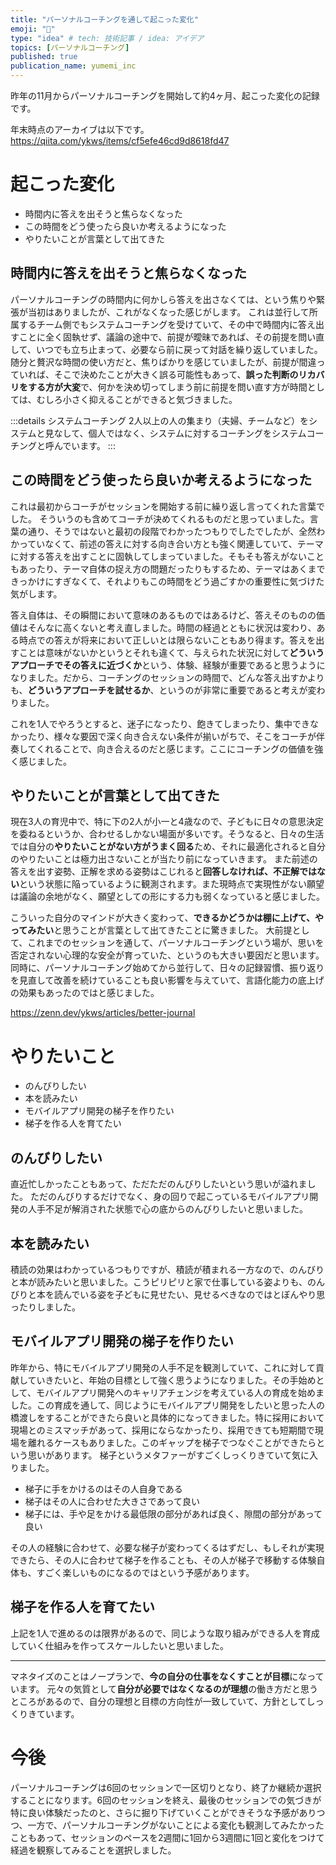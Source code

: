 ```yaml
---
title: "パーソナルコーチングを通して起こった変化"
emoji: "🌱"
type: "idea" # tech: 技術記事 / idea: アイデア
topics: [パーソナルコーチング]
published: true
publication_name: yumemi_inc
---
```


昨年の11月からパーソナルコーチングを開始して約4ヶ月、起こった変化の記録です。

年末時点のアーカイブは以下です。
https://qiita.com/ykws/items/cf5efe46cd9d8618fd47

# 起こった変化

- 時間内に答えを出そうと焦らなくなった
- この時間をどう使ったら良いか考えるようになった
- やりたいことが言葉として出てきた

## 時間内に答えを出そうと焦らなくなった

パーソナルコーチングの時間内に何かしら答えを出さなくては、という焦りや緊張が当初はありましたが、これがなくなった感じがします。
これは並行して所属するチーム側でもシステムコーチングを受けていて、その中で時間内に答え出すことに全く固執せず、議論の途中で、前提が曖昧であれば、その前提を問い直して、いつでも立ち止まって、必要なら前に戻って対話を繰り返していました。随分と贅沢な時間の使い方だと、焦りばかりを感じていましたが、前提が間違っていれば、そこで決めたことが大きく誤る可能性もあって、**誤った判断のリカバリをする方が大変**で、何かを決め切ってしまう前に前提を問い直す方が時間としては、むしろ小さく抑えることができると気づきました。

:::details システムコーチング
2人以上の人の集まり（夫婦、チームなど）をシステムと見なして、個人ではなく、システムに対するコーチングをシステムコーチングと呼んでいます。
:::

## この時間をどう使ったら良いか考えるようになった

これは最初からコーチがセッションを開始する前に繰り返し言ってくれた言葉でした。
そういうのも含めてコーチが決めてくれるものだと思っていました。言葉の通り、そうではないと最初の段階でわかったつもりでしたでしたが、全然わかっていなくて、前述の答えに対する向き合い方とも強く関連していて、テーマに対する答えを出すことに固執してしまっていました。そもそも答えがないこともあったり、テーマ自体の捉え方の問題だったりもするため、テーマはあくまできっかけにすぎなくて、それよりもこの時間をどう過ごすかの重要性に気づけた気がします。

答え自体は、その瞬間において意味のあるものではあるけど、答えそのものの価値はそんなに高くないと考え直しました。時間の経過とともに状況は変わり、ある時点での答えが将来において正しいとは限らないこともあり得ます。答えを出すことは意味がないかというとそれも違くて、与えられた状況に対して**どういうアプローチでその答えに近づくか**という、体験、経験が重要であると思うようになりました。だから、コーチングのセッションの時間で、どんな答え出すかよりも、**どういうアプローチを試せるか**、というのが非常に重要であると考えが変わりました。

これを1人でやろうとすると、迷子になったり、飽きてしまったり、集中できなかったり、様々な要因で深く向き合えない条件が揃いがちで、そこをコーチが伴奏してくれることで、向き合えるのだと感じます。ここにコーチングの価値を強く感じました。

## やりたいことが言葉として出てきた

現在3人の育児中で、特に下の2人が小一と4歳なので、子どもに日々の意思決定を委ねるというか、合わせるしかない場面が多いです。そうなると、日々の生活では自分の**やりたいことがない方がうまく回る**ため、それに最適化されると自分のやりたいことは極力出さないことが当たり前になっていきます。
また前述の答えを出す姿勢、正解を求める姿勢はこじれると**回答しなければ、不正解ではない**という状態に陥っているように観測されます。また現時点で実現性がない願望は議論の余地がなく、願望としての形にする力も弱くなっていると感じました。

こういった自分のマインドが大きく変わって、**できるかどうかは棚に上げて、やってみたい**と思うことが言葉として出てきたことに驚きました。
大前提として、これまでのセッションを通して、パーソナルコーチングという場が、思いを否定されない心理的な安全が育っていた、というのも大きい要因だと思います。
同時に、パーソナルコーチング始めてから並行して、日々の記録習慣、振り返りを見直して改善を続けていることも良い影響を与えていて、言語化能力の底上げの効果もあったのではと感じました。

https://zenn.dev/ykws/articles/better-journal

# やりたいこと
- のんびりしたい
- 本を読みたい
- モバイルアプリ開発の梯子を作りたい
- 梯子を作る人を育てたい

## のんびりしたい
直近忙しかったこともあって、ただただのんびりしたいという思いが溢れました。
ただのんびりするだけでなく、身の回りで起こっているモバイルアプリ開発の人手不足が解消された状態で心の底からのんびりしたいと思いました。

## 本を読みたい
積読の効果はわかっているつもりですが、積読が積まれる一方なので、のんびりと本が読みたいと思いました。こうピリピリと家で仕事している姿よりも、のんびりと本を読んでいる姿を子どもに見せたい、見せるべきなのではとぼんやり思ったりしました。

## モバイルアプリ開発の梯子を作りたい
昨年から、特にモバイルアプリ開発の人手不足を観測していて、これに対して貢献していきたいと、年始の目標として強く思うようになりました。その手始めとして、モバイルアプリ開発へのキャリアチェンジを考えている人の育成を始めました。この育成を通して、同じようにモバイルアプリ開発をしたいと思った人の橋渡しをすることができたら良いと具体的になってきました。特に採用において現場とのミスマッチがあって、採用にならなかったり、採用できても短期間で現場を離れるケースもありました。このギャップを梯子でつなぐことができたらという思いがあります。
梯子というメタファーがすごくしっくりきていて気に入りました。

- 梯子に手をかけるのはその人自身である
- 梯子はその人に合わせた大きさであって良い
- 梯子には、手や足をかける最低限の部分があれば良く、隙間の部分があって良い

その人の経験に合わせて、必要な梯子が変わってくるはずだし、もしそれが実現できたら、その人に合わせて梯子を作ることも、その人が梯子で移動する体験自体も、すごく楽しいものになるのではという予感があります。

## 梯子を作る人を育てたい
上記を1人で進めるのは限界があるので、同じような取り組みができる人を育成していく仕組みを作ってスケールしたいと思いました。

---

マネタイズのことはノープランで、**今の自分の仕事をなくすことが目標**になっています。
元々の気質として**自分が必要ではなくなるのが理想**の働き方だと思うところがあるので、自分の理想と目標の方向性が一致していて、方針としてしっくりきています。

# 今後
パーソナルコーチングは6回のセッションで一区切りとなり、終了か継続か選択することになります。6回のセッションを終え、最後のセッションでの気づきが特に良い体験だったのと、さらに掘り下げていくことができそうな予感がありつつ、一方で、パーソナルコーチングがないことによる変化も観測してみたかったこともあって、セッションのペースを2週間に1回から3週間に1回と変化をつけて経過を観察してみることを選択しました。

